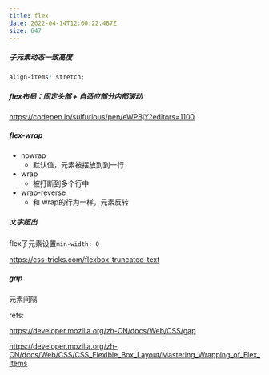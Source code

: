 ```yaml
---
title: flex
date: 2022-04-14T12:00:22.487Z
size: 647
---
```

##### 子元素动态一致高度

```css
align-items: stretch;
```
##### flex布局：固定头部 + 自适应部分内部滚动
https://codepen.io/sulfurious/pen/eWPBjY?editors=1100

##### flex-wrap

- nowrap
  - 默认值，元素被摆放到到一行
- wrap
  - 被打断到多个行中
- wrap-reverse
  - 和 wrap的行为一样，元素反转

##### 文字超出

flex子元素设置`min-width: 0`

https://css-tricks.com/flexbox-truncated-text

##### gap

元素间隔



refs:

https://developer.mozilla.org/zh-CN/docs/Web/CSS/gap

https://developer.mozilla.org/zh-CN/docs/Web/CSS/CSS_Flexible_Box_Layout/Mastering_Wrapping_of_Flex_Items

